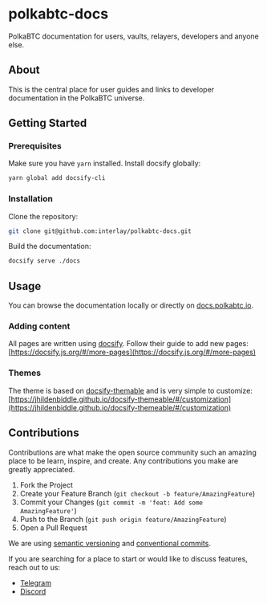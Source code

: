 # polkabtc-docs

PolkaBTC documentation for users, vaults, relayers, developers and anyone else.

## About

This is the central place for user guides and links to developer documentation in the PolkaBTC universe.

## Getting Started

### Prerequisites

Make sure you have `yarn` installed. Install docsify globally:

```sh
yarn global add docsify-cli
```

### Installation

Clone the repository:

```sh
git clone git@github.com:interlay/polkabtc-docs.git
```

Build the documentation:

```sh
docsify serve ./docs
```

## Usage

You can browse the documentation locally or directly on [docs.polkabtc.io](docs.polkabtc.io).


### Adding content

All pages are written using [docsify](https://docsify.js.org). Follow their guide to add new pages: [https://docsify.js.org/#/more-pages](https://docsify.js.org/#/more-pages)

### Themes

The theme is based on [docsify-themable](https://jhildenbiddle.github.io/docsify-themeable/) and is very simple to customize: [https://jhildenbiddle.github.io/docsify-themeable/#/customization](https://jhildenbiddle.github.io/docsify-themeable/#/customization)

## Contributions

Contributions are what make the open source community such an amazing place to be learn, inspire, and create. Any contributions you make are greatly appreciated.

1. Fork the Project
2. Create your Feature Branch (`git checkout -b feature/AmazingFeature`)
3. Commit your Changes (`git commit -m 'feat: Add some AmazingFeature'`)
4. Push to the Branch (`git push origin feature/AmazingFeature`)
5. Open a Pull Request

We are using [semantic versioning](https://semver.org/) and [conventional commits](https://www.conventionalcommits.org/en/v1.0.0-beta.2/#summary).

If you are searching for a place to start or would like to discuss features, reach out to us:

-   [Telegram](t.me/interlay)
-   [Discord](https://discord.gg/KgCYK3MKSf)
